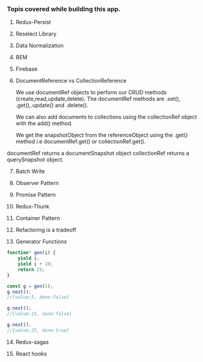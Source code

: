 ### Topis covered while building this app.

1. Redux-Persist

2. Reselect Library

3. Data Normalization

4. BEM

5. Firebase


6. DocumentReference vs CollectionReference

   We use documentRef objects to perform our CRUD methods (create,read,update,delete). The documentRef methods are .set(), .get(),.update() and .delete().

   We can also add documents to collections using the collectionRef object with the add() method.

   We get the snapshotObject from the referenceObject using the .get() method i.e documentRef.get() or collectionRef.get().

documentRef returns a documentSnapshot object
collectionRef returns a querySnapshot object.

7. Batch Write

8. Observer Pattern

9. Promise Pattern

10. Redux-Thunk

11. Container Pattern

12. Refactoring is a tradeoff

13. Generator Functions

```javascript
function* gen(i) {
	yield i;
	yield i + 10;
	return 25;
}

const g = gen(5);
g.next();
//{value:5, done:false}

g.next();
//{value:15, done:false}

g.next();
//{value:25, done:true}
```

14. Redux-sagas

15. React hooks
